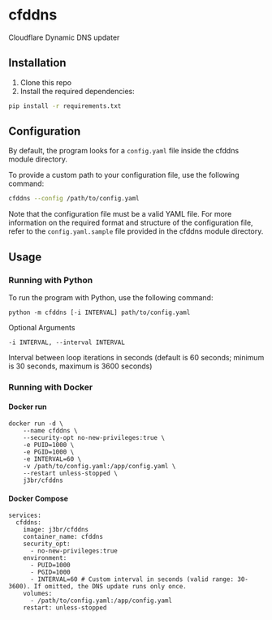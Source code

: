# cfddns

Cloudflare Dynamic DNS updater

## Installation
1. Clone this repo
2. Install the required dependencies: 
```bash
pip install -r requirements.txt
```

## Configuration

By default, the program looks for a `config.yaml` file inside the cfddns module directory. 

To provide a custom path to your configuration file, use the following command:

```bash
cfddns --config /path/to/config.yaml
```

Note that the configuration file must be a valid YAML file.
For more information on the required format and structure of the configuration file, refer to the `config.yaml.sample` file provided in the cfddns module directory.


## Usage

### Running with Python
To run the program with Python, use the following command:
```
python -m cfddns [-i INTERVAL] path/to/config.yaml
```
Optional Arguments

`-i INTERVAL, --interval INTERVAL`

Interval between loop iterations in seconds (default is 60 seconds; minimum is 30 seconds, maximum is 3600 seconds)


### Running with Docker

#### Docker run
```
docker run -d \
    --name cfddns \
    --security-opt no-new-privileges:true \
    -e PUID=1000 \
    -e PGID=1000 \
    -e INTERVAL=60 \
    -v /path/to/config.yaml:/app/config.yaml \
    --restart unless-stopped \
    j3br/cfddns
```

#### Docker Compose
```
services:
  cfddns:
    image: j3br/cfddns
    container_name: cfddns
    security_opt:
      - no-new-privileges:true
    environment:
      - PUID=1000
      - PGID=1000
      - INTERVAL=60 # Custom interval in seconds (valid range: 30-3600). If omitted, the DNS update runs only once.
    volumes:
      - /path/to/config.yaml:/app/config.yaml
    restart: unless-stopped
```
